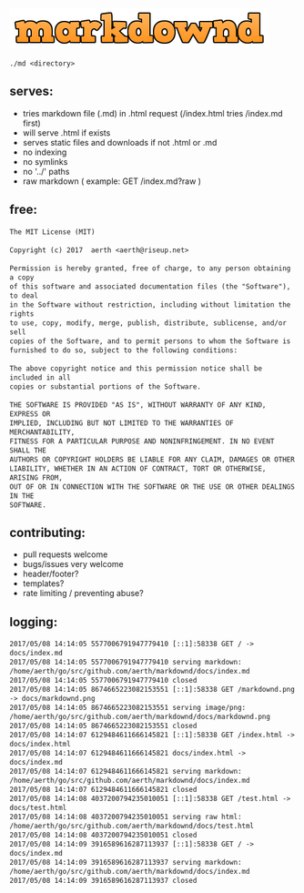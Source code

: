 ![markdownd](https://github.com/aerth/markdownd/blob/master/docs/markdownd.png?raw=true)

```./md <directory>```

## serves:

  * tries markdown file (.md) in .html request (/index.html tries /index.md first)
  * will serve .html if exists
  * serves static files and downloads if not .html or .md
  * no indexing
  * no symlinks
  * no '../' paths
  * raw markdown ( example: GET /index.md?raw )

## free:

```
The MIT License (MIT)

Copyright (c) 2017  aerth <aerth@riseup.net>

Permission is hereby granted, free of charge, to any person obtaining a copy
of this software and associated documentation files (the "Software"), to deal
in the Software without restriction, including without limitation the rights
to use, copy, modify, merge, publish, distribute, sublicense, and/or sell
copies of the Software, and to permit persons to whom the Software is
furnished to do so, subject to the following conditions:

The above copyright notice and this permission notice shall be included in all
copies or substantial portions of the Software.

THE SOFTWARE IS PROVIDED "AS IS", WITHOUT WARRANTY OF ANY KIND, EXPRESS OR
IMPLIED, INCLUDING BUT NOT LIMITED TO THE WARRANTIES OF MERCHANTABILITY,
FITNESS FOR A PARTICULAR PURPOSE AND NONINFRINGEMENT. IN NO EVENT SHALL THE
AUTHORS OR COPYRIGHT HOLDERS BE LIABLE FOR ANY CLAIM, DAMAGES OR OTHER
LIABILITY, WHETHER IN AN ACTION OF CONTRACT, TORT OR OTHERWISE, ARISING FROM,
OUT OF OR IN CONNECTION WITH THE SOFTWARE OR THE USE OR OTHER DEALINGS IN THE
SOFTWARE.
```

## contributing:

  * pull requests welcome
  * bugs/issues very welcome
  * header/footer?
  * templates?
  * rate limiting / preventing abuse?

## logging:
```
2017/05/08 14:14:05 5577006791947779410 [::1]:58338 GET / -> docs/index.md
2017/05/08 14:14:05 5577006791947779410 serving markdown: /home/aerth/go/src/github.com/aerth/markdownd/docs/index.md
2017/05/08 14:14:05 5577006791947779410 closed
2017/05/08 14:14:05 8674665223082153551 [::1]:58338 GET /markdownd.png -> docs/markdownd.png
2017/05/08 14:14:05 8674665223082153551 serving image/png: /home/aerth/go/src/github.com/aerth/markdownd/docs/markdownd.png
2017/05/08 14:14:05 8674665223082153551 closed
2017/05/08 14:14:07 6129484611666145821 [::1]:58338 GET /index.html -> docs/index.html
2017/05/08 14:14:07 6129484611666145821 docs/index.html -> docs/index.md
2017/05/08 14:14:07 6129484611666145821 serving markdown: /home/aerth/go/src/github.com/aerth/markdownd/docs/index.md
2017/05/08 14:14:07 6129484611666145821 closed
2017/05/08 14:14:08 4037200794235010051 [::1]:58338 GET /test.html -> docs/test.html
2017/05/08 14:14:08 4037200794235010051 serving raw html: /home/aerth/go/src/github.com/aerth/markdownd/docs/test.html
2017/05/08 14:14:08 4037200794235010051 closed
2017/05/08 14:14:09 3916589616287113937 [::1]:58338 GET / -> docs/index.md
2017/05/08 14:14:09 3916589616287113937 serving markdown: /home/aerth/go/src/github.com/aerth/markdownd/docs/index.md
2017/05/08 14:14:09 3916589616287113937 closed
```